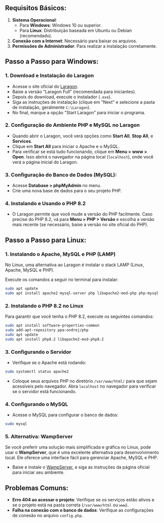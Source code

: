 ﻿## Requisitos Básicos:
1. **Sistema Operacional**:
   - Para **Windows**: Windows 10 ou superior.
   - Para **Linux**: Distribuição baseada em Ubuntu ou Debian (recomendado).
2. **Conexão com a Internet**: Necessário para baixar os arquivos.
3. **Permissões de Administrador**: Para realizar a instalação corretamente.

## Passo a Passo para Windows:

### 1. **Download e Instalação do Laragon**
- Acesse o site oficial do [Laragon](https://laragon.org/download/index.html).
- Baixe a versão "Laragon Full" (recomendada para iniciantes).
- Depois do download, execute o instalador (`.exe`).
- Siga as instruções de instalação (clique em "Next" e selecione a pasta de instalação, geralmente `C:\Laragon`).
- No final, marque a opção "Start Laragon" para iniciar o programa.

### 2. **Configuração do Ambiente PHP e MySQL no Laragon**
- Quando abrir o Laragon, você verá opções como **Start All**, **Stop All**, e **Services**.
- Clique em **Start All** para iniciar o Apache e o MySQL.
- Para verificar se está tudo funcionando, clique em **Menu > www > Open**. Isso abrirá o navegador na página local (`localhost`), onde você verá a página inicial do Laragon.

### 3. **Configuração do Banco de Dados (MySQL)**:
- Acesse **Database > phpMyAdmin** no menu.
- Crie uma nova base de dados para o seu projeto PHP.

### 4. **Instalando e Usando o PHP 8.2**
- O Laragon permite que você mude a versão do PHP facilmente. Caso precise do PHP 8.2, vá para **Menu > PHP > Versão** e escolha a versão mais recente (se necessário, baixe a versão no site oficial do PHP).

## Passo a Passo para Linux:

### 1. **Instalando o Apache, MySQL e PHP (LAMP)**
No Linux, uma alternativa ao Laragon é instalar o stack LAMP (Linux, Apache, MySQL e PHP).

Execute os comandos a seguir no terminal para instalar:

```bash
sudo apt update
sudo apt install apache2 mysql-server php libapache2-mod-php php-mysql
```

### 2. **Instalando o PHP 8.2 no Linux**
Para garantir que você tenha o PHP 8.2, execute os seguintes comandos:

```bash
sudo apt install software-properties-common
sudo add-apt-repository ppa:ondrej/php
sudo apt update
sudo apt install php8.2 libapache2-mod-php8.2
```

### 3. **Configurando o Servidor**
- Verifique se o Apache está rodando:

```bash
sudo systemctl status apache2
```

- Coloque seus arquivos PHP no diretório `/var/www/html/` para que sejam acessíveis pelo navegador. Abra `localhost` no navegador para verificar se o servidor está funcionando.

### 4. **Configurando o MySQL**
- Acesse o MySQL para configurar o banco de dados:

```bash
sudo mysql
```
### 5. **Alternativa: WampServer**
Se você preferir uma solução mais simplificada e gráfica no Linux, pode usar o **WampServer**, que é uma excelente alternativa para desenvolvimento local. Ele oferece uma interface fácil para gerenciar Apache, MySQL e PHP.

- Baixe e instale o [WampServer](https://www.wampserver.com/en/), e siga as instruções da página oficial para iniciar seu ambiente.

## Problemas Comuns:
- **Erro 404 ao acessar o projeto**: Verifique se os serviços estão ativos e se o projeto está na pasta correta (`/var/www/html` ou `www`).
- **Falha na conexão com o banco de dados**: Verifique as configurações de conexão no arquivo `config.php`.
